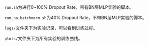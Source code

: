 `run.sh`为进行0~100% Dropout Rate，带有BN层MLP实验的脚本。

`run_no_batchnorm.sh`为40% Dropout Rate，不带BN层MLP实验的脚本。

`logs/`文件夹下为实验记录，可以看到训练过程。

`plots/`文件夹下为所有实验的训练曲线。